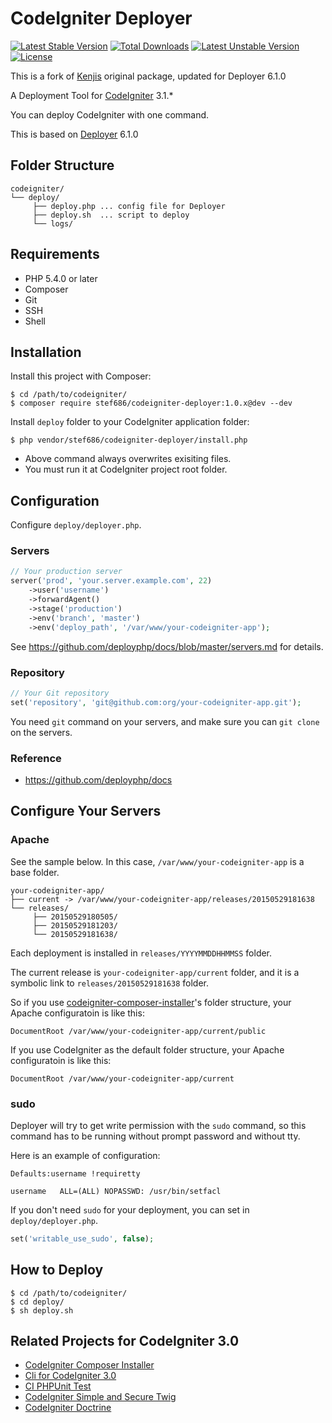 # CodeIgniter Deployer

[![Latest Stable Version](https://poser.pugx.org/stef686/codeigniter-deployer/v/stable)](https://packagist.org/packages/stef686/codeigniter-deployer) [![Total Downloads](https://poser.pugx.org/stef686/codeigniter-deployer/downloads)](https://packagist.org/packages/stef686/codeigniter-deployer) [![Latest Unstable Version](https://poser.pugx.org/stef686/codeigniter-deployer/v/unstable)](https://packagist.org/packages/stef686/codeigniter-deployer) [![License](https://poser.pugx.org/stef686/codeigniter-deployer/license)](https://packagist.org/packages/stef686/codeigniter-deployer)

This is a fork of [Kenjis](kenjis/codeigniter-deployer) original package, updated for Deployer 6.1.0

A Deployment Tool for [CodeIgniter](https://github.com/bcit-ci/CodeIgniter) 3.1.*

You can deploy CodeIgniter with one command.

This is based on [Deployer](http://deployer.org/) 6.1.0

## Folder Structure

```
codeigniter/
└── deploy/
     ├── deploy.php ... config file for Deployer
     ├── deploy.sh  ... script to deploy
     └── logs/
```

## Requirements

* PHP 5.4.0 or later
* Composer
* Git
* SSH
* Shell

## Installation

Install this project with Composer:

~~~
$ cd /path/to/codeigniter/
$ composer require stef686/codeigniter-deployer:1.0.x@dev --dev
~~~

Install `deploy` folder to your CodeIgniter application folder:

~~~
$ php vendor/stef686/codeigniter-deployer/install.php
~~~

* Above command always overwrites exisiting files.
* You must run it at CodeIgniter project root folder.

## Configuration

Configure `deploy/deployer.php`.

### Servers

~~~php
// Your production server
server('prod', 'your.server.example.com', 22)
    ->user('username')
    ->forwardAgent()
    ->stage('production')
    ->env('branch', 'master')
    ->env('deploy_path', '/var/www/your-codeigniter-app');
~~~

See https://github.com/deployphp/docs/blob/master/servers.md for details.

### Repository

~~~php
// Your Git repository
set('repository', 'git@github.com:org/your-codeigniter-app.git');
~~~

You need `git` command on your servers, and make sure you can `git clone` on the servers.

### Reference

* https://github.com/deployphp/docs

## Configure Your Servers

### Apache

See the sample below. In this case, `/var/www/your-codeigniter-app` is a base folder.

~~~
your-codeigniter-app/
├── current -> /var/www/your-codeigniter-app/releases/20150529181638
└── releases/
     ├── 20150529180505/
     ├── 20150529181203/
     └── 20150529181638/
~~~

Each deployment is installed in `releases/YYYYMMDDHHMMSS` folder.

The current release is `your-codeigniter-app/current` folder, and it is a symbolic link to `releases/20150529181638` folder.

So if you use [codeigniter-composer-installer](https://github.com/stef686/codeigniter-composer-installer)'s folder structure, your Apache configuratoin is like this:

~~~
DocumentRoot /var/www/your-codeigniter-app/current/public
~~~

If you use CodeIgniter as the default folder structure, your Apache configuratoin is like this:

~~~
DocumentRoot /var/www/your-codeigniter-app/current
~~~

### sudo

Deployer will try to get write permission with the `sudo` command, so this command has to be running without prompt password and without tty.

Here is an example of configuration:

~~~
Defaults:username !requiretty

username   ALL=(ALL) NOPASSWD: /usr/bin/setfacl
~~~

If you don't need `sudo` for your deployment, you can set in `deploy/deployer.php`.

~~~php
set('writable_use_sudo', false);
~~~

## How to Deploy

~~~
$ cd /path/to/codeigniter/
$ cd deploy/
$ sh deploy.sh
~~~

## Related Projects for CodeIgniter 3.0

* [CodeIgniter Composer Installer](https://github.com/kenjis/codeigniter-composer-installer)
* [Cli for CodeIgniter 3.0](https://github.com/kenjis/codeigniter-cli)
* [CI PHPUnit Test](https://github.com/kenjis/ci-phpunit-test)
* [CodeIgniter Simple and Secure Twig](https://github.com/kenjis/codeigniter-ss-twig)
* [CodeIgniter Doctrine](https://github.com/kenjis/codeigniter-doctrine)
